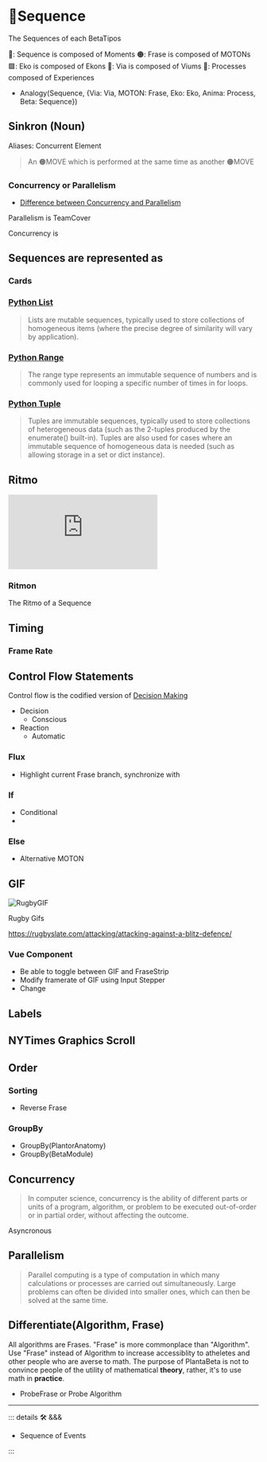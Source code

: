 # 🔷<dev>Sequence</dev>

The Sequences of each BetaTipos

🔷: Sequence is composed of Moments
🟠: Frase is composed of MOTONs
🟩: Eko is composed of Ekons
🔻: Via is composed of Viums
💜: Processes composed of Experiences

- Analogy(Sequence, {Via: Via, MOTON: Frase, Eko: Eko, Anima: Process, Beta: Sequence})

## Sinkron (Noun)

Aliases: Concurrent Element

> An 🟠<motor>MOVE</motor> which is performed at the same time as another 🟠<motor>MOVE</motor>

### Concurrency or Parallelism

- [Difference between Concurrency and Parallelism](https://www.linkedin.com/advice/0/whats-difference-between-concurrent-parallel-programming)

Parallelism is TeamCover

Concurrency is

## Sequences are represented as

### Cards

### [Python List](https://docs.python.org/3/library/stdtypes.html#sequence-types-list-tuple-range)
>
> Lists are mutable sequences, typically used to store collections of homogeneous items (where the precise degree of similarity will vary by application).

### [Python Range](https://docs.python.org/3/library/stdtypes.html#ranges)
>
> The range type represents an immutable sequence of numbers and is commonly used for looping a specific number of times in for loops.

### [Python Tuple](https://docs.python.org/3/library/stdtypes.html#tuples)
>
> Tuples are immutable sequences, typically used to store collections of heterogeneous data (such as the 2-tuples produced by the enumerate() built-in). Tuples are also used for cases where an immutable sequence of homogeneous data is needed (such as allowing storage in a set or dict instance).

## Ritmo

<iframe class="youtube-video" src="https://www.youtube.com/embed/2UphAzryVpY" title="A different way to visualize Ritmo - John Varney" frameborder="0" allow="accelerometer; autoplay; clipboard-write; encrypted-media; gyroscope; picture-in-picture; web-share" allowfullscreen></iframe>

### Ritmon

The Ritmo of a Sequence

## Timing

### Frame Rate

## Control Flow Statements

Control flow is the codified version of [Decision Making](/encyclopedia/Anima/Decision/Overview)

- Decision
    - Conscious
- Reaction
    - Automatic

### Flux

- Highlight current Frase branch, synchronize with

### If

- Conditional
-

### Else

- Alternative MOTON

## GIF

![RugbyGIF](/Via/RugbyGIF.gif)

Rugby Gifs

<https://rugbyslate.com/attacking/attacking-against-a-blitz-defence/>

### Vue Component

- Be able to toggle between GIF and FraseStrip
- Modify framerate of GIF using Input Stepper
- Change

## Labels

## NYTimes Graphics Scroll

## Order

### Sorting

- Reverse Frase

### GroupBy

- GroupBy(PlantorAnatomy)
- GroupBy(BetaModule)

## Concurrency

> In computer science, concurrency is the ability of different parts or units of a program, algorithm, or problem to be executed out-of-order or in partial order, without affecting the outcome.

Asyncronous

## Parallelism

> Parallel computing is a type of computation in which many calculations or processes are carried out simultaneously. Large problems can often be divided into smaller ones, which can then be solved at the same time.

## Differentiate(Algorithm, Frase)

All algorithms are Frases. "Frase" is more commonplace than "Algorithm". Use "Frase" instead of Algorithm to increase accessiblity to atheletes and other people who are averse to math. The purpose of PlantaBeta is not to convince people of the utility of mathematical **theory**, rather, it's to use math in **practice**.

- ProbeFrase or Probe Algorithm

---

<!-- =================================================== -->
<!-- =================================================== -->
<!-- =================================================== -->
<!-- =================================================== -->
<!-- =================================================== -->
::: details 🛠 <dev>&&&</dev>

- Sequence of Events

:::
